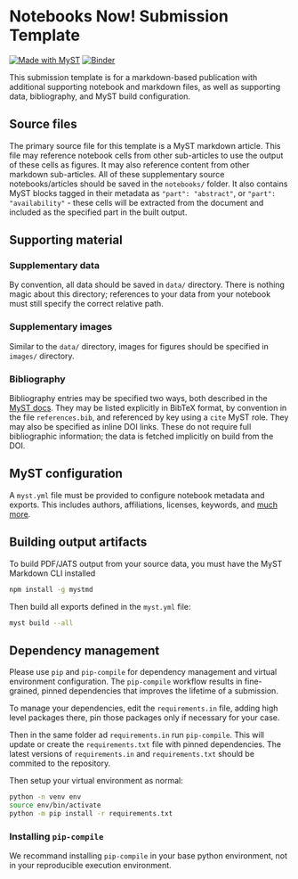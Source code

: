 # Notebooks Now! Submission Template

[![Made with MyST](https://img.shields.io/badge/made%20with-myst-orange)](https://mystmd.org)
[![Binder](https://mybinder.org/badge_logo.svg)](https://mybinder.org/v2/gh/Notebooks-Now/submission-myst-full/HEAD?labpath=notebooks/data-screening.ipynb)

This submission template is for a markdown-based publication with additional supporting notebook and markdown files, as well as supporting data, bibliography, and MyST build configuration.

## Source files

The primary source file for this template is a MyST markdown article. This file may reference notebook cells from other sub-articles to use the output of these cells as figures. It may also reference content from other markdown sub-articles. All of these supplementary source notebooks/articles should be saved in the `notebooks/` folder. It also contains MyST blocks tagged in their metadata as `"part": "abstract"`, or `"part": "availability"` - these cells will be extracted from the document and included as the specified part in the built output.

## Supporting material

### Supplementary data

By convention, all data should be saved in `data/` directory. There is nothing magic about this directory; references to your data from your notebook must still specify the correct relative path.

### Supplementary images

Similar to the `data/` directory, images for figures should be specified in `images/` directory.

### Bibliography

Bibliography entries may be specified two ways, both described in the [MyST docs](https://mystmd.org/guide/citations). They may be listed explicitly in BibTeX format, by convention in the file `references.bib`, and referenced by key using a `cite` MyST role. They may also be specified as inline DOI links. These do not require full bibliographic information; the data is fetched implicitly on build from the DOI.

## MyST configuration

A `myst.yml` file must be provided to configure notebook metadata and exports. This includes authors, affiliations, licenses, keywords, and [much more](https://mystmd.org/guide/frontmatter).

## Building output artifacts

To build PDF/JATS output from your source data, you must have the MyST Markdown CLI installed

```bash
npm install -g mystmd
```

Then build all exports defined in the `myst.yml` file:

```bash
myst build --all
```

## Dependency management

Please use `pip` and `pip-compile` for dependency management and virtual environment configuration. The `pip-compile` workflow results in fine-grained, pinned dependencies that improves the lifetime of a submission.

To manage your dependencies, edit the `requirements.in` file, adding high level packages there, pin those packages only if necessary for your case.

Then in the same folder ad `requirements.in` run `pip-compile`. This will update or create the `requirements.txt` file with pinned dependencies. The latest versions of `requirements.in` and `requirements.txt` should be commited to the repository.

Then setup your virtual environment as normal:

```bash
python -n venv env
source env/bin/activate
python -m pip install -r requirements.txt
```

### Installing `pip-compile`

We recommand installing `pip-compile` in your base python environment, not in your reproducible execution environment.
